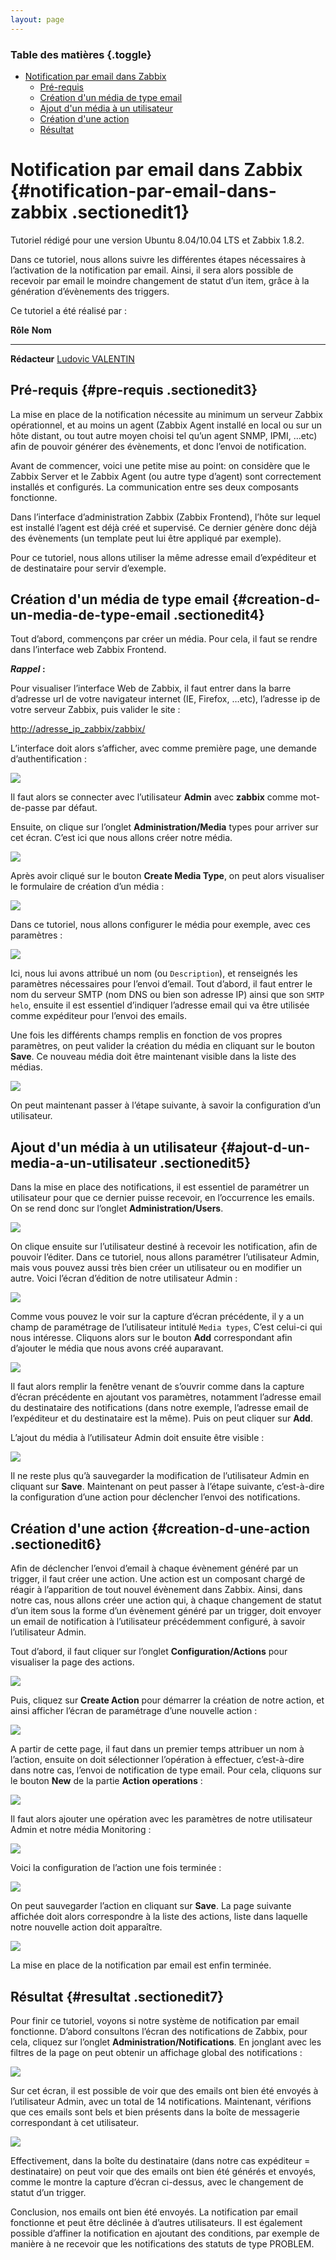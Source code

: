 ```yaml
---
layout: page
---
```


### Table des matières {.toggle}

-   [Notification par email dans
    Zabbix](zabbix-email-notification.html#notification-par-email-dans-zabbix)
    -   [Pré-requis](zabbix-email-notification.html#pre-requis)
    -   [Création d'un média de type
        email](zabbix-email-notification.html#creation-d-un-media-de-type-email)
    -   [Ajout d'un média à un
        utilisateur](zabbix-email-notification.html#ajout-d-un-media-a-un-utilisateur)
    -   [Création d'une
        action](zabbix-email-notification.html#creation-d-une-action)
    -   [Résultat](zabbix-email-notification.html#resultat)

Notification par email dans Zabbix {#notification-par-email-dans-zabbix .sectionedit1}
==================================

Tutoriel rédigé pour une version Ubuntu 8.04/10.04 LTS et Zabbix 1.8.2.

Dans ce tutoriel, nous allons suivre les différentes étapes nécessaires
à l’activation de la notification par email. Ainsi, il sera alors
possible de recevoir par email le moindre changement de statut d’un
item, grâce à la génération d’évènements des triggers.

Ce tutoriel a été réalisé par :

  **Rôle**        **Nom**
  --------------- ---------------------------------------------------------------------------------------------------------------------------------------------------------
  **Rédacteur**   [Ludovic VALENTIN](http://www.monitoring-fr.org/community/members/ludovic-valentin/ "http://www.monitoring-fr.org/community/members/ludovic-valentin/")

Pré-requis {#pre-requis .sectionedit3}
----------

La mise en place de la notification nécessite au minimum un serveur
Zabbix opérationnel, et au moins un agent (Zabbix Agent installé en
local ou sur un hôte distant, ou tout autre moyen choisi tel qu’un agent
SNMP, IPMI, …etc) afin de pouvoir générer des évènements, et donc
l’envoi de notification.

Avant de commencer, voici une petite mise au point: on considère que le
Zabbix Server et le Zabbix Agent (ou autre type d’agent) sont
correctement installés et configurés. La communication entre ses deux
composants fonctionne.

Dans l’interface d’administration Zabbix (Zabbix Frontend), l’hôte sur
lequel est installé l’agent est déjà créé et supervisé. Ce dernier
génère donc déjà des évènements (un template peut lui être appliqué par
exemple).

Pour ce tutoriel, nous allons utiliser la même adresse email
d’expéditeur et de destinataire pour servir d’exemple.

Création d'un média de type email {#creation-d-un-media-de-type-email .sectionedit4}
---------------------------------

Tout d’abord, commençons par créer un média. Pour cela, il faut se
rendre dans l’interface web Zabbix Frontend.

***Rappel* :**

Pour visualiser l’interface Web de Zabbix, il faut entrer dans la barre
d’adresse url de votre navigateur internet (IE, Firefox, …etc),
l’adresse ip de votre serveur Zabbix, puis valider le site :

<http://adresse_ip_zabbix/zabbix/>

L’interface doit alors s’afficher, avec comme première page, une demande
d’authentification :

[![](../../../assets/media/supervision/zabbix/zabbix-frontend_login.png@w=500)](../../../_detail/supervision/zabbix/zabbix-frontend_login.png@id=zabbix%253Azabbix-email-notification.html "supervision:zabbix:zabbix-frontend_login.png")

Il faut alors se connecter avec l’utilisateur **Admin** avec **zabbix**
comme mot-de-passe par défaut.

Ensuite, on clique sur l’onglet **Administration/Media** types pour
arriver sur cet écran. C’est ici que nous allons créer notre média.

[![](../../../assets/media/zabbix/zabbix-email-notification_media-1.png@w=700)](../../../_detail/zabbix/zabbix-email-notification_media-1.png@id=zabbix%253Azabbix-email-notification.html "zabbix:zabbix-email-notification_media-1.png")

Après avoir cliqué sur le bouton **Create Media Type**, on peut alors
visualiser le formulaire de création d’un média :

[![](../../../assets/media/zabbix/zabbix-email-notification_media-2.png@w=700)](../../../_detail/zabbix/zabbix-email-notification_media-2.png@id=zabbix%253Azabbix-email-notification.html "zabbix:zabbix-email-notification_media-2.png")

Dans ce tutoriel, nous allons configurer le média pour exemple, avec ces
paramètres :

[![](../../../assets/media/zabbix/zabbix-email-notification_media-3.png@w=700)](../../../_detail/zabbix/zabbix-email-notification_media-3.png@id=zabbix%253Azabbix-email-notification.html "zabbix:zabbix-email-notification_media-3.png")

Ici, nous lui avons attribué un nom (ou `Description`), et renseignés
les paramètres nécessaires pour l’envoi d’email. Tout d’abord, il faut
entrer le nom du serveur SMTP (nom DNS ou bien son adresse IP) ainsi que
son `SMTP helo`, ensuite il est essentiel d’indiquer l’adresse email qui
va être utilisée comme expéditeur pour l’envoi des emails.

Une fois les différents champs remplis en fonction de vos propres
paramètres, on peut valider la création du média en cliquant sur le
bouton **Save**. Ce nouveau média doit être maintenant visible dans la
liste des médias.

[![](../../../assets/media/zabbix/zabbix-email-notification_media-4.png@w=700)](../../../_detail/zabbix/zabbix-email-notification_media-4.png@id=zabbix%253Azabbix-email-notification.html "zabbix:zabbix-email-notification_media-4.png")

On peut maintenant passer à l’étape suivante, à savoir la configuration
d’un utilisateur.

Ajout d'un média à un utilisateur {#ajout-d-un-media-a-un-utilisateur .sectionedit5}
---------------------------------

Dans la mise en place des notifications, il est essentiel de paramétrer
un utilisateur pour que ce dernier puisse recevoir, en l’occurrence les
emails. On se rend donc sur l’onglet **Administration/Users**.

[![](../../../assets/media/zabbix/zabbix-email-notification_user-1.png@w=700)](../../../_detail/zabbix/zabbix-email-notification_user-1.png@id=zabbix%253Azabbix-email-notification.html "zabbix:zabbix-email-notification_user-1.png")

On clique ensuite sur l’utilisateur destiné à recevoir les notification,
afin de pouvoir l’éditer. Dans ce tutoriel, nous allons paramétrer
l’utilisateur Admin, mais vous pouvez aussi très bien créer un
utilisateur ou en modifier un autre. Voici l’écran d’édition de notre
utilisateur Admin :

[![](../../../assets/media/zabbix/zabbix-email-notification_user-2.png@w=700)](../../../_detail/zabbix/zabbix-email-notification_user-2.png@id=zabbix%253Azabbix-email-notification.html "zabbix:zabbix-email-notification_user-2.png")

Comme vous pouvez le voir sur la capture d’écran précédente, il y a un
champ de paramétrage de l’utilisateur intitulé `Media types`, C’est
celui-ci qui nous intéresse. Cliquons alors sur le bouton **Add**
correspondant afin d’ajouter le média que nous avons créé auparavant.

[![](../../../assets/media/zabbix/zabbix-email-notification_user-3.png@w=500)](../../../_detail/zabbix/zabbix-email-notification_user-3.png@id=zabbix%253Azabbix-email-notification.html "zabbix:zabbix-email-notification_user-3.png")

Il faut alors remplir la fenêtre venant de s’ouvrir comme dans la
capture d’écran précédente en ajoutant vos paramètres, notamment
l’adresse email du destinataire des notifications (dans notre exemple,
l’adresse email de l’expéditeur et du destinataire est la même). Puis on
peut cliquer sur **Add**.

L’ajout du média à l’utilisateur Admin doit ensuite être visible :

[![](../../../assets/media/zabbix/zabbix-email-notification_user-4.png@w=700)](../../../_detail/zabbix/zabbix-email-notification_user-4.png@id=zabbix%253Azabbix-email-notification.html "zabbix:zabbix-email-notification_user-4.png")

Il ne reste plus qu’à sauvegarder la modification de l’utilisateur Admin
en cliquant sur **Save**. Maintenant on peut passer à l’étape suivante,
c’est-à-dire la configuration d’une action pour déclencher l’envoi des
notifications.

Création d'une action {#creation-d-une-action .sectionedit6}
---------------------

Afin de déclencher l’envoi d’email à chaque évènement généré par un
trigger, il faut créer une action. Une action est un composant chargé de
réagir à l’apparition de tout nouvel évènement dans Zabbix. Ainsi, dans
notre cas, nous allons créer une action qui, à chaque changement de
statut d’un item sous la forme d’un évènement généré par un trigger,
doit envoyer un email de notification à l’utilisateur précédemment
configuré, à savoir l’utilisateur Admin.

Tout d’abord, il faut cliquer sur l’onglet **Configuration/Actions**
pour visualiser la page des actions.

[![](../../../assets/media/zabbix/zabbix-email-notification_action-1.png@w=700)](../../../_detail/zabbix/zabbix-email-notification_action-1.png@id=zabbix%253Azabbix-email-notification.html "zabbix:zabbix-email-notification_action-1.png")

Puis, cliquez sur **Create Action** pour démarrer la création de notre
action, et ainsi afficher l’écran de paramétrage d’une nouvelle action :

[![](../../../assets/media/zabbix/zabbix-email-notification_action-2.png@w=700)](../../../_detail/zabbix/zabbix-email-notification_action-2.png@id=zabbix%253Azabbix-email-notification.html "zabbix:zabbix-email-notification_action-2.png")

A partir de cette page, il faut dans un premier temps attribuer un nom à
l’action, ensuite on doit sélectionner l’opération à effectuer,
c’est-à-dire dans notre cas, l’envoi de notification de type email. Pour
cela, cliquons sur le bouton **New** de la partie **Action operations**
:

[![](../../../assets/media/zabbix/zabbix-email-notification_action-3.png@w=150)](../../../_detail/zabbix/zabbix-email-notification_action-3.png@id=zabbix%253Azabbix-email-notification.html "zabbix:zabbix-email-notification_action-3.png")

Il faut alors ajouter une opération avec les paramètres de notre
utilisateur Admin et notre média Monitoring :

[![](../../../assets/media/zabbix/zabbix-email-notification_action-4.png@w=700)](../../../_detail/zabbix/zabbix-email-notification_action-4.png@id=zabbix%253Azabbix-email-notification.html "zabbix:zabbix-email-notification_action-4.png")

Voici la configuration de l’action une fois terminée :

[![](../../../assets/media/zabbix/zabbix-email-notification_action-5.png@w=700)](../../../_detail/zabbix/zabbix-email-notification_action-5.png@id=zabbix%253Azabbix-email-notification.html "zabbix:zabbix-email-notification_action-5.png")

On peut sauvegarder l’action en cliquant sur **Save**. La page suivante
affichée doit alors correspondre à la liste des actions, liste dans
laquelle notre nouvelle action doit apparaître.

[![](../../../assets/media/zabbix/zabbix-email-notification_action-6.png@w=700)](../../../_detail/zabbix/zabbix-email-notification_action-6.png@id=zabbix%253Azabbix-email-notification.html "zabbix:zabbix-email-notification_action-6.png")

La mise en place de la notification par email est enfin terminée.

Résultat {#resultat .sectionedit7}
--------

Pour finir ce tutoriel, voyons si notre système de notification par
email fonctionne. D’abord consultons l’écran des notifications de
Zabbix, pour cela, cliquez sur l’onglet
**Administration/Notifications**. En jonglant avec les filtres de la
page on peut obtenir un affichage global des notifications :

[![](../../../assets/media/zabbix/zabbix-email-notification_notification.png@w=700)](../../../_detail/zabbix/zabbix-email-notification_notification.png@id=zabbix%253Azabbix-email-notification.html "zabbix:zabbix-email-notification_notification.png")

Sur cet écran, il est possible de voir que des emails ont bien été
envoyés à l’utilisateur Admin, avec un total de 14 notifications.
Maintenant, vérifions que ces emails sont bels et bien présents dans la
boîte de messagerie correspondant à cet utilisateur.

[![](../../../assets/media/zabbix/zabbix-email-notification_email.png@w=600)](../../../_detail/zabbix/zabbix-email-notification_email.png@id=zabbix%253Azabbix-email-notification.html "zabbix:zabbix-email-notification_email.png")

Effectivement, dans la boîte du destinataire (dans notre cas expéditeur
= destinataire) on peut voir que des emails ont bien été générés et
envoyés, comme le montre la capture d’écran ci-dessus, avec le
changement de statut d’un trigger.

Conclusion, nos emails ont bien été envoyés. La notification par email
fonctionne et peut être déclinée à d’autres utilisateurs. Il est
également possible d’affiner la notification en ajoutant des conditions,
par exemple de manière à ne recevoir que les notifications des statuts
de type PROBLEM.
